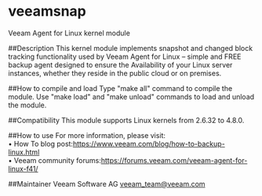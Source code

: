 # veeamsnap
Veeam Agent for Linux kernel module

##Description
This kernel module implements snapshot and changed block tracking functionality used by Veeam Agent for Linux – simple and FREE backup agent designed to ensure the Availability of your Linux server instances, whether they reside in the public cloud or on premises.

##How to compile and load 
Type "make all" command to compile the module. 
Use "make load" and "make unload" commands to load and unload the module.

##Compatibility 
This module supports Linux kernels from 2.6.32 to 4.8.0.

##How to use
For more information, please visit:<br />
• How To blog post:https://www.veeam.com/blog/how-to-backup-linux.html<br />
• Veeam community forums:https://forums.veeam.com/veeam-agent-for-linux-f41/<br />

##Maintainer
Veeam Software AG veeam_team@veeam.com 
